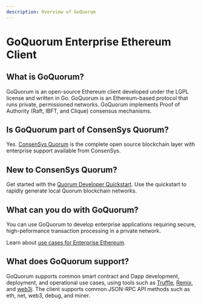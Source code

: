 ```yaml
---
description: Overview of GoQuorum
---
```


# GoQuorum Enterprise Ethereum Client

## What is GoQuorum?

GoQuorum is an open-source Ethereum client developed under the LGPL license and written in Go. GoQuorum
is an Ethereum-based protocol that runs private, permissioned networks. GoQuorum implements Proof of
Authority (Raft, IBFT, and Clique) consensus mechanisms.

## Is GoQuorum part of ConsenSys Quorum?

Yes. [ConsenSys Quorum](https://consensys.net/quorum/developers) is the complete open source blockchain
layer with enterprise support available from ConsenSys.

## New to ConsenSys Quorum?

Get started with the [Quorum Developer Quickstart](Tutorials/Quorum-Dev-Quickstart/Using-the-Quickstart.md). Use the quickstart
to rapidly generate local Quorum blockchain networks.

## What can you do with GoQuorum?

You can use GoQuorum to develop enterprise applications requiring secure, high-peformance transaction
processing in a private network.

Learn about [use cases for Enterprise Ethereum](https://consensys.net/blockchain-use-cases/case-studies/).

## What does GoQuorum support?

GoQuorum supports common smart contract and Dapp development, deployment, and operational
use cases, using tools such as [Truffle](http://truffleframework.com/),
[Remix](https://github.com/ethereum/remix), and [web3j](https://web3j.io/). The client supports
common JSON-RPC API methods such as eth, net, web3, debug, and miner.
